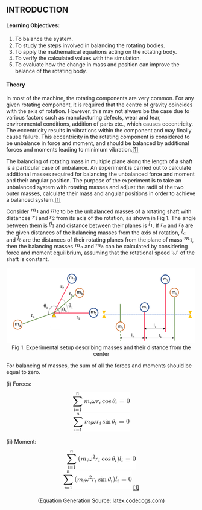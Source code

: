 ## INTRODUCTION<br>

#### Learning Objectives:

1. To balance the system.
2. To study the steps involved in balancing the rotating bodies.
3. To apply the mathematical equations acting on the rotating body.
4. To verify the calculated values with the simulation.
5. To evaluate how the change in mass and position can improve the balance of the rotating body.

#### Theory

In most of the machine, the rotating components are very common. For any given rotating component, it is required that the centre of gravity coincides with the axis of rotation. However, this may not always be the case due to various factors such as manufacturing defects, wear and tear, environmental conditions, addition of parts etc., which causes eccentricity. The eccentricity results in vibrations within the component and may finally cause failure. This eccentricity in the rotating component is considered to be unbalance in force and moment, and should be balanced by additional forces and moments leading to minimum vibration.<a href="references.html">[1]</a>

The balancing of rotating mass in multiple plane along the length of a shaft is a particular case of unbalance. An experiment is carried out to calculate additional masses required for balancing the unbalanced force and moment and their angular position. The purpose of the experiment is to take an unbalanced system with rotating masses and adjust the radii of the two outer masses, calculate their mass and angular positions in order to achieve a balanced system.<a href="references.html">[1]</a>

Consider <img src="./images/equations/m1.png" title="m_1" /> and <img src="./images/equations/m2.png" title="m_2" /> to be the unbalanced masses of a rotating shaft with distances <img src="./images/equations/r1.png" title="r_1" /> and <img src="./images/equations/r2.png" title="r_2" /> from its axis of the rotation, as shown in Fig 1. The angle between them is <img src="./images/equations/theta1.png" title="\theta_1" /> and distance between their planes is <img src="./images/equations/l1.png" title="l_1" />. If <img src="./images/equations/ra.png" title="r_a" /> and <img src="./images/equations/rb.png" title="r_b" /> are the given distances of the balancing masses from the axis of rotation, <img src="./images/equations/la.png" title="l_a" /> and <img src="./images/equations/lb.png" title="l_b" /> are the distances of their rotating planes from the plane of mass <img src="./images/equations/m1.png" title="m_1" />, then the balancing masses <img src="./images/equations/ma.png" title="m_a" /> and <img src="./images/equations/mb.png" title="m_b" /> can be calculated by considering force and moment equilibrium, assuming that the rotational speed '<img src="./images/equations/omega.png" title="\omega" />' of the shaft is constant.

<center>
  <img src="images/formula.png" height="200" width="500">
</center>

<center>Fig 1. Experimental setup describing masses and their distance from the center </center>

For balancing of masses, the sum of all the forces and moments should be equal to zero.

(i) Forces:

<center><img src="./images/equations/eq1.png" title="\sum_{i=1}^n{m_i\omega r_i\cos\theta_i} = 0" /></center>
<center><img src="./images/equations/eq2.png" title="\sum_{i=1}^n{m_i\omega r_i\sin\theta_i} = 0" /></center>

(ii) Moment:

<center><img src="./images/equations/eq3.png" title="\sum_{i=1}^n{(m_i\omega^2 r_i\cos\theta_i)l_i} = 0" /> </center>
<center><img src="./images/equations/eq4.png" title="\sum_{i=1}^n{(m_i\omega^2 r_i\sin\theta_i)l_i} = 0" /> <a href="references.html">[1]</a></center><br>
<center>(Equation Generation Source: <a href="http://latex.codecogs.com/">latex.codecogs.com</a>)</center>
